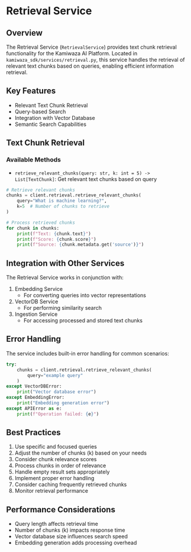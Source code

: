 # Retrieval Service

## Overview
The Retrieval Service (`RetrievalService`) provides text chunk retrieval functionality for the Kamiwaza AI Platform. Located in `kamiwaza_sdk/services/retrieval.py`, this service handles the retrieval of relevant text chunks based on queries, enabling efficient information retrieval.

## Key Features
- Relevant Text Chunk Retrieval
- Query-based Search
- Integration with Vector Database
- Semantic Search Capabilities

## Text Chunk Retrieval

### Available Methods
- `retrieve_relevant_chunks(query: str, k: int = 5) -> List[TextChunk]`: Get relevant text chunks based on query

```python
# Retrieve relevant chunks
chunks = client.retrieval.retrieve_relevant_chunks(
    query="What is machine learning?",
    k=5  # Number of chunks to retrieve
)

# Process retrieved chunks
for chunk in chunks:
    print(f"Text: {chunk.text}")
    print(f"Score: {chunk.score}")
    print(f"Source: {chunk.metadata.get('source')}")
```

## Integration with Other Services
The Retrieval Service works in conjunction with:
1. Embedding Service
   - For converting queries into vector representations
2. VectorDB Service
   - For performing similarity search
3. Ingestion Service
   - For accessing processed and stored text chunks

## Error Handling
The service includes built-in error handling for common scenarios:
```python
try:
    chunks = client.retrieval.retrieve_relevant_chunks(
        query="example query"
    )
except VectorDBError:
    print("Vector database error")
except EmbeddingError:
    print("Embedding generation error")
except APIError as e:
    print(f"Operation failed: {e}")
```

## Best Practices
1. Use specific and focused queries
2. Adjust the number of chunks (k) based on your needs
3. Consider chunk relevance scores
4. Process chunks in order of relevance
5. Handle empty result sets appropriately
6. Implement proper error handling
7. Consider caching frequently retrieved chunks
8. Monitor retrieval performance

## Performance Considerations
- Query length affects retrieval time
- Number of chunks (k) impacts response time
- Vector database size influences search speed
- Embedding generation adds processing overhead
